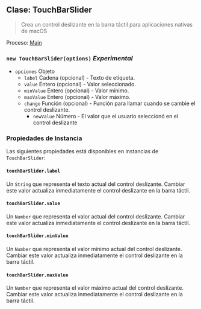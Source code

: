 ## Clase: TouchBarSlider

> Crea un control deslizante en la barra táctil para aplicaciones nativas de macOS

Proceso: [Main](../tutorial/quick-start.md#main-process)

### `new TouchBarSlider(options)` *Experimental*

* `opciones` Objeto 
  * `label` Cadena (opcional) - Texto de etiqueta.
  * `value` Entero (opcional) - Valor seleccionado.
  * `minValue` Entero (opcional) - Valor mínimo.
  * `maxValue` Entero (opcional) - Valor máximo.
  * `change` Función (opcional) - Función para llamar cuando se cambie el control deslizante. 
    * `newValue` Número - El valor que el usuario seleccionó en el control deslizante

### Propiedades de Instancia

Las siguientes propiedades está disponibles en instancias de `TouchBarSlider`:

#### `touchBarSlider.label`

Un `String` que representa el texto actual del control deslizante. Cambiar este valor actualiza inmediatamente el control deslizante en la barra táctil.

#### `touchBarSlider.value`

Un `Number` que representa el valor actual del control deslizante. Cambiar este valor actualiza inmediatamente el control deslizante en la barra táctil.

#### `touchBarSlider.minValue`

Un `Number` que representa el valor mínimo actual del control deslizante. Cambiar este valor actualiza inmediatamente el control deslizante en la barra táctil.

#### `touchBarSlider.maxValue`

Un `Number` que representa el valor máximo actual del control deslizante. Cambiar este valor actualiza inmediatamente el control deslizante en la barra táctil.